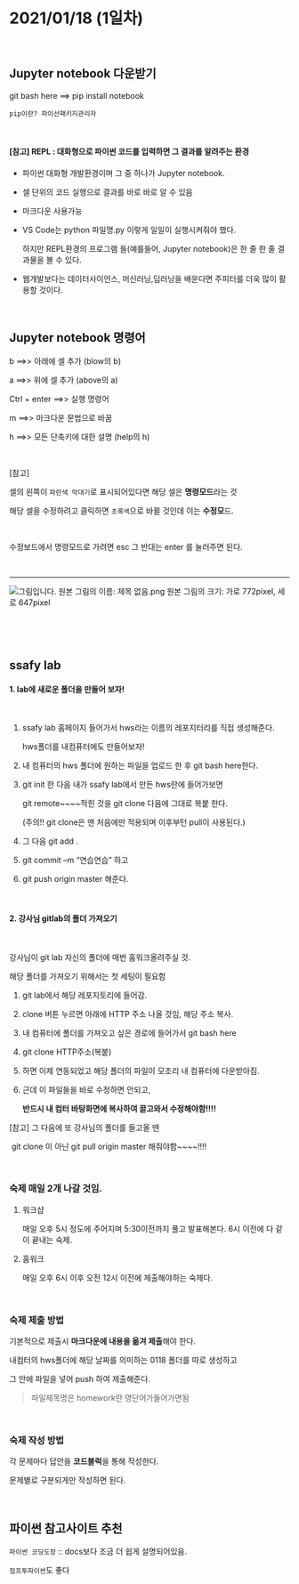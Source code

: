 # 2021/01/18 (1일차)

​    

## Jupyter notebook 다운받기

git bash here ==> pip install notebook  

`pip이란? 파이선패키지관리자`

​    

#### [참고] REPL : 대화형으로 파이썬 코드를 입력하면 그 결과를 알려주는 환경

* 파이썬 대화형 개발환경이며 그 중 하나가 Jupyter notebook.

* 셀 단위의 코드 실행으로 결과를 바로 바로 알 수 있음

* 마크다운 사용가능

* VS Code는 python 파일명.py 이렇게 일일이 실행시켜줘야 했다.

  하지만 REPL환경의 프로그램 들(예를들어, Jupyter notebook)은 한 줄 한 줄 결과물을 볼 수 있다. 

* 웹개발보다는 데이터사이언스, 머신러닝,딥러닝을 배운다면 주피터를 더욱 많이 활용할 것이다.

​    

## Jupyter notebook 명령어

b ==>> 아래에 셀 추가 (blow의 b)    

a ==>> 위에 셀 추가 (above의 a)    

Ctrl + enter  ==>> 실행 명령어    

m ==>> 마크다운 문법으로 바꿈    

h ==>> 모든 단축키에 대한 설명 (help의 h)

​    

[참고]

셀의 왼쪽이 `파란색 막대기`로 표시되어있다면 해당 셀은 **명령모드**라는 것

해당 셀을 수정하려고 클릭하면 `초록색`으로 바뀔 것인데 이는 **수정모**드.

​    

수정보드에서 명령모드로 가려면 esc 그 반대는  enter 를 눌러주면 된다.

​    

---





  ![그림입니다.  원본 그림의 이름: 제목 없음.png  원본 그림의 크기: 가로 772pixel, 세로 647pixel](file:///C:\Users\user\AppData\Local\Temp\tmpD25F.jpg)  

​    

​    

## ssafy lab



#### 1. lab에 새로운 폴더을 만들어 보자!

​    

1. ssafy lab 홈페이지 들어가서 hws라는 이름의 레포지터리를 직접 생성해준다.

   hws폴더를 내컴퓨터에도 만들어보자!

2. 내 컴퓨터의 hws 폴더에 원하는 파일을 업로드 한 후 git bash here한다. 

3. git init 한 다음 내가 ssafy lab에서 만든 hws란에 들어가보면  

   git remote~~~~적힌 것을 git clone 다음에 그대로 복붙 한다. 

   (주의!! git clone은 맨 처음에만 적용되며 이후부턴 pull이 사용된다.)

4. 그 다음 git add .

5. git commit –m “연습연습” 하고 

6. git push origin master 해준다.

​    

#### 2. 강사님 gitlab의 폴더 가져오기

​    

강사님이 git lab 자신의 폴더에 매번 홈워크올려주실 것.

해당 폴더를 가져오기 위해서는 첫 세팅이 필요함



1. git lab에서 해당 레포지토리에 들어감. 

2. clone 버튼 누르면 아래에 HTTP 주소 나올 것임, 해당 주소 복사.

3. 내 컴퓨터에 폴더를 가져오고 싶은 경로에 들어가서 git bash here

4. git clone HTTP주소(복붙)

5. 하면 이제 연동되었고 해당 폴더의 파일이 모조리 내 컴퓨터에 다운받아짐.

6. 근데 이 파일들을 바로 수정하면 안되고,

   **반드시 내 컴터 바탕화면에 복사하여 끌고와서 수정해야함!!!!**

[참고] 그 다음에 또 강사님의 폴더를 들고올 땐

​	   	git clone 이 아닌 git pull origin master 해줘야함~~~~!!!!

​    

  

### 숙제 매일 2개 나갈 것임.

1. 워크샵

   매일 오후 5시 정도에 주어지며 5:30이전까지 풀고 발표해본다. 6시 이전에 다 같이 끝내는 숙제.

2. 홈워크

   매일 오후 6시 이후 오전 12시 이전에 제출해야하는 숙제다.

​    

### 숙제 제출 방법

기본적으로 제출시 **마크다운에 내용을 옮겨 제출**해야 한다.

내컴터의 hws폴더에 해당 날짜를 의미하는 0118 폴더를 따로 생성하고 

그 안에 파일을 넣어 push 하여 제출해준다.

>  파일제목명은 homework란 영단어가들어가면됨

​    

### 숙제 작성 방법

각 문제마다 답안을 **코드블럭**을 통해 작성한다.

문제별로 구분되게만 작성하면 된다.

​    

## 파이썬 참고사이트 추천

`파이썬 코딩도장`  :: docs보다 조금 더 쉽게 설명되어있음.

`점프투파이썬`도 좋다